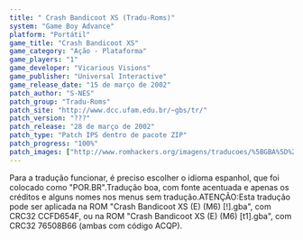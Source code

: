 ```yaml
---
title: " Crash Bandicoot XS (Tradu-Roms)"
system: "Game Boy Advance"
platform: "Portátil"
game_title: "Crash Bandicoot XS"
game_category: "Ação - Plataforma"
game_players: "1"
game_developer: "Vicarious Visions"
game_publisher: "Universal Interactive"
game_release_date: "15 de março de 2002"
patch_author: "S-NES"
patch_group: "Tradu-Roms"
patch_site: "http://www.dcc.ufam.edu.br/~gbs/tr/"
patch_version: "???"
patch_release: "28 de março de 2002"
patch_type: "Patch IPS dentro de pacote ZIP"
patch_progress: "100%"
patch_images: ["http://www.romhackers.org/imagens/traducoes/%5BGBA%5D%20Crash%20Bandicoot%20XS%20-%20Tradu-Roms%20-%201.png","http://www.romhackers.org/imagens/traducoes/%5BGBA%5D%20Crash%20Bandicoot%20XS%20-%20Tradu-Roms%20-%202.png","http://www.romhackers.org/imagens/traducoes/%5BGBA%5D%20Crash%20Bandicoot%20XS%20-%20Tradu-Roms%20-%203.png"]
---
```

Para a tradução funcionar, é preciso escolher o idioma espanhol, que foi colocado como "POR.BR".Tradução boa, com fonte acentuada e apenas os créditos e alguns nomes nos menus sem tradução.ATENÇÃO:Esta tradução pode ser aplicada na ROM "Crash Bandicoot XS (E) (M6) [!].gba", com CRC32 CCFD654F, ou na ROM "Crash Bandicoot XS (E) (M6) [t1].gba", com CRC32 76508B66 (ambas com código ACQP).